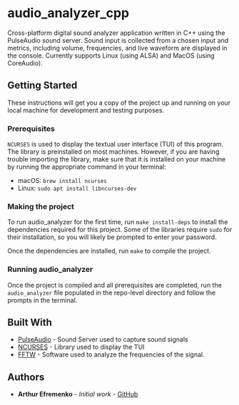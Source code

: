 # audio_analyzer_cpp

Cross-platform digital sound analyzer application written in C++ using the PulseAudio sound server.
Sound input is collected from a chosen input and metrics, including volume, frequencies, and live waveform are displayed in the console.
Currently supports Linux (using ALSA) and MacOS (using CoreAudio).

## Getting Started

These instructions will get you a copy of the project up and running on your local machine for development and testing purposes.

### Prerequisites

`NCURSES` is used to display the textual user interface (TUI) of this program. The library is preinstalled on most machines. However, if you are having trouble importing the library, make sure that it is installed on your machine by running the appropriate command in your terminal:

- macOS: `brew install ncurses`
- Linux: `sudo apt install libncurses-dev`

### Making the project

To run audio_analyzer for the first time, run `make install-deps` to install the dependencies required for this project. Some of the libraries require `sudo` for their installation, so you will likely be prompted to enter your password.

Once the dependencies are installed, run `make` to compile the project.

### Running audio_analyzer

Once the project is compiled and all prerequisites are completed, run the `audio_analyzer` file populated in the repo-level directory and follow the prompts in the terminal.  

## Built With

* [PulseAudio](https://www.freedesktop.org/wiki/Software/PulseAudio/) - Sound Server used to capture sound signals
* [NCURSES](https://tldp.org/HOWTO/NCURSES-Programming-HOWTO/) - Library used to display the TUI
* [FFTW](https://www.fftw.org/) - Software used to analyze the frequencies of the signal.

## Authors

* **Arthur Efremenko** - *Initial work* - [GitHub](https://github.com/aefremenko24)